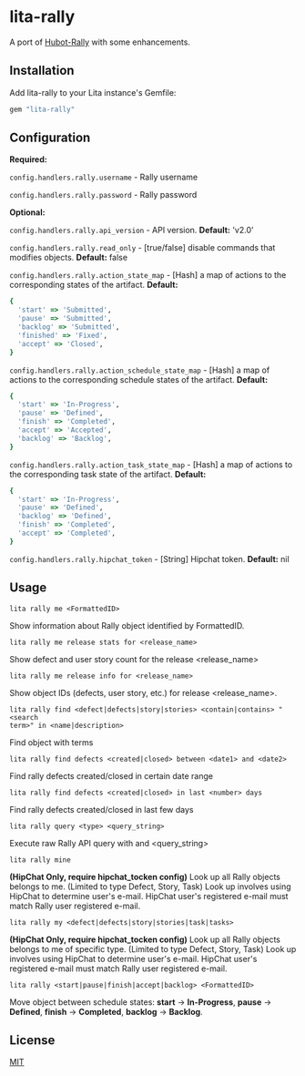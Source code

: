 # lita-rally

A port of
[Hubot-Rally](https://github.com/github/hubot-scripts/blob/master/src/scripts/rally.coffee)
with some enhancements. 

## Installation

Add lita-rally to your Lita instance's Gemfile:

``` ruby
gem "lita-rally"
```


## Configuration

**Required:**

```config.handlers.rally.username``` - Rally username

```config.handlers.rally.password``` - Rally password

**Optional:**

```config.handlers.rally.api_version``` - API version. **Default:** 'v2.0'

```config.handlers.rally.read_only``` - [true/false] disable commands
that modifies objects. **Default:** false

```config.handlers.rally.action_state_map``` - [Hash] a map of actions to the
corresponding states of the artifact. **Default:**

```ruby
{
  'start' => 'Submitted',
  'pause' => 'Submitted',
  'backlog' => 'Submitted',
  'finished' => 'Fixed',
  'accept' => 'Closed',
}
```

```config.handlers.rally.action_schedule_state_map``` - [Hash] a map of actions
to the corresponding schedule states of the artifact. **Default:**

```ruby
{
  'start' => 'In-Progress',
  'pause' => 'Defined',
  'finish' => 'Completed',
  'accept' => 'Accepted',
  'backlog' => 'Backlog',
}
```

```config.handlers.rally.action_task_state_map``` - [Hash] a map of actions to
the corresponding task state of the artifact. **Default:**

```ruby
{
  'start' => 'In-Progress',
  'pause' => 'Defined',
  'backlog' => 'Defined',
  'finish' => 'Completed',
  'accept' => 'Completed',
}
```

```config.handlers.rally.hipchat_token``` - [String] Hipchat token.
**Default:** nil

## Usage

```
lita rally me <FormattedID>
```
Show information about Rally object identified by FormattedID.

```
lita rally me release stats for <release_name>
```
Show defect and user story count for the release <release_name>

```
lita rally me release info for <release_name>
```
Show object IDs (defects, user story, etc.) for release <release_name>.

```
lita rally find <defect|defects|story|stories> <contain|contains> "<search
term>" in <name|description>
```
Find object with terms

```
lita rally find defects <created|closed> between <date1> and <date2>
```

Find rally defects created/closed in certain date range

```
lita rally find defects <created|closed> in last <number> days
```

Find rally defects created/closed in last few days

```
lita rally query <type> <query_string>
```

Execute raw Rally API query with <type> and <query_string>

```
lita rally mine
```

**(HipChat Only, require hipchat_tocken config)** Look up all Rally objects
belongs to me. (Limited to type Defect, Story, Task) Look up involves using
HipChat to determine user's e-mail. HipChat user's registered e-mail must match
Rally user registered e-mail.

```
lita rally my <defect|defects|story|stories|task|tasks>
```

**(HipChat Only, require hipchat_tocken config)** Look up all Rally objects
belongs to me of specific type. (Limited to type Defect, Story, Task) Look up
involves using HipChat to determine user's e-mail. HipChat user's registered
e-mail must match Rally user registered e-mail.

```
lita rally <start|pause|finish|accept|backlog> <FormattedID>
```

Move object between schedule states: **start** -> **In-Progress**, **pause** ->
**Defined**, **finish** -> **Completed**, **backlog** -> **Backlog**.

## License

[MIT](http://opensource.org/licenses/MIT)
